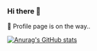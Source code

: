 ### Hi there 👋
🔭 Profile page is on the way..

[![Anurag's GitHub stats](https://github-readme-stats.vercel.app/api?username=dileep98)](https://github.com/dileep98/github-readme-stats)
<!--
**dileep98/dileep98** is a ✨ _special_ ✨ repository because its `README.md` (this file) appears on your GitHub profile.

Here are some ideas to get you started:

- 🔭 Profile page is on the way..
- 🌱 I’m currently learning ...
- 👯 I’m looking to collaborate on ...
- 🤔 I’m looking for help with ...
- 💬 Ask me about ...
- 📫 How to reach me: 
- 😄 Pronouns: ...
- ⚡ Fun fact: ...
-->
